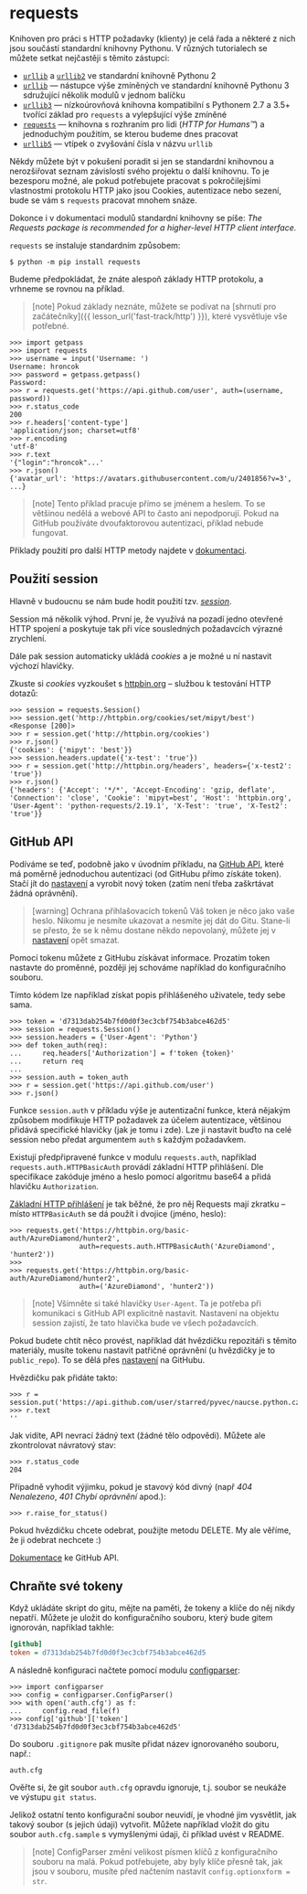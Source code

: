 requests
========

Knihoven pro práci s HTTP požadavky (klienty) je celá řada a některé z nich jsou
součástí standardní knihovny Pythonu. V různých tutorialech se můžete
setkat nejčastěji s těmito zástupci:

* [`urllib`](https://docs.python.org/2/library/urllib.html) a [`urllib2`] ve standardní knihovně Pythonu 2
* [`urllib`] — nástupce výše zmíněných ve standardní knihovně Pythonu 3 sdružující několik modulů v jednom balíčku
* [`urllib3`] — nízkoúrovňová knihovna kompatibilní s Pythonem 2.7 a 3.5+ tvořící základ pro `requests` a vylepšující výše zmíněné
* [`requests`] — knihovna s rozhraním pro lidi (*HTTP for Humans™*) a jednoduchým použitím, se kterou budeme dnes pracovat
* [`urllib5`] — vtípek o zvyšování čísla v názvu `urllib`

[`urllib2`]: https://docs.python.org/2/library/urllib2.html
[`urllib`]: https://docs.python.org/3/library/urllib.html
[`urllib3`]: https://urllib3.readthedocs.io/en/latest/
[`requests`]: https://requests.readthedocs.io/en/master/
[`urllib5`]: https://pypi.org/project/urllib5/

Někdy můžete být v pokušení poradit si jen se standardní knihovnou
a nerozšiřovat seznam závislostí svého projektu o další knihovnu.
To je bezesporu možné, ale pokud potřebujete pracovat s pokročilejšími
vlastnostmi protokolu HTTP jako jsou Cookies, autentizace nebo sezení, bude
se vám s `requests` pracovat mnohem snáze.

Dokonce i v dokumentaci modulů standardní knihovny se píše: *The Requests package is recommended for a higher-level HTTP client interface.*

`requests` se instaluje standardním způsobem:

```console
$ python -m pip install requests
```

Budeme předpokládat, že znáte alespoň základy HTTP protokolu,
a vrhneme se rovnou na příklad.

> [note]
> Pokud základy neznáte, můžete se podívat na
> [shrnutí pro začátečníky]({{ lesson_url('fast-track/http') }}),
> které vysvětluje vše potřebné.

```pycon
>>> import getpass
>>> import requests
>>> username = input('Username: ')
Username: hroncok
>>> password = getpass.getpass()
Password: 
>>> r = requests.get('https://api.github.com/user', auth=(username, password))
>>> r.status_code
200
>>> r.headers['content-type']
'application/json; charset=utf8'
>>> r.encoding
'utf-8'
>>> r.text
'{"login":"hroncok"...'
>>> r.json()
{'avatar_url': 'https://avatars.githubusercontent.com/u/2401856?v=3', ...}
```

> [note]
> Tento příklad pracuje přímo se jménem a heslem.
> To se většinou nedělá a webové API to často ani nepodporují.
> Pokud na GitHub používáte dvoufaktorovou autentizaci, příklad nebude fungovat.

Příklady použití pro další HTTP metody najdete v [dokumentaci].

[dokumentaci]: http://docs.python-requests.org/en/master/user/quickstart/


## Použití session

Hlavně v budoucnu se nám bude hodit použití tzv.
[*session*](http://docs.python-requests.org/en/master/user/advanced/#session-objects).

Session má několik výhod.
První je, že využívá na pozadí jedno otevřené HTTP spojení a poskytuje tak
při více sousledných požadavcích výrazné zrychlení.

Dále pak session automaticky ukládá *cookies* a je možné u ní nastavit výchozí
hlavičky.

Zkuste si *cookies* vyzkoušet s [httpbin.org](http://httpbin.org) – službou
k testování HTTP dotazů:

```pycon
>>> session = requests.Session()
>>> session.get('http://httpbin.org/cookies/set/mipyt/best')
<Response [200]>
>>> r = session.get('http://httpbin.org/cookies')
>>> r.json()
{'cookies': {'mipyt': 'best'}}
>>> session.headers.update({'x-test': 'true'})
>>> r = session.get('http://httpbin.org/headers', headers={'x-test2': 'true'})
>>> r.json()
{'headers': {'Accept': '*/*', 'Accept-Encoding': 'gzip, deflate', 'Connection': 'close', 'Cookie': 'mipyt=best', 'Host': 'httpbin.org', 'User-Agent': 'python-requests/2.19.1', 'X-Test': 'true', 'X-Test2': 'true'}}
```

## GitHub API

Podíváme se teď, podobně jako v úvodním příkladu, na [GitHub API],
které má poměrně jednoduchou autentizaci (od GitHubu přímo
získáte token). Stačí jít do [nastavení] a vyrobit nový token
(zatím není třeba zaškrtávat žádná oprávnění).

> [warning] Ochrana přihlašovacích tokenů
> Váš token je něco jako vaše heslo.
> Nikomu je nesmíte ukazovat a nesmíte jej dát do Gitu.
> Stane-li se přesto, že se k němu dostane někdo nepovolaný,
> můžete jej v [nastavení] opět smazat.

Pomocí tokenu můžete z GitHubu získávat informace.
Prozatím token nastavte do proměnné, později jej schováme například do
konfiguračního souboru.

Tímto kódem lze například získat popis přihlášeného uživatele, tedy sebe sama.

```pycon
>>> token = 'd7313dab254b7fd0d0f3ec3cbf754b3abce462d5'
>>> session = requests.Session()
>>> session.headers = {'User-Agent': 'Python'}
>>> def token_auth(req):
...     req.headers['Authorization'] = f'token {token}'
...     return req
... 
>>> session.auth = token_auth
>>> r = session.get('https://api.github.com/user')
>>> r.json()
```

Funkce `session.auth` v příkladu výše je autentizační funkce,
která nějakým způsobem modifikuje HTTP požadavek za účelem autentizace,
většinou přidává specifické hlavičky (jak je tomu i zde).
Lze ji nastavit buďto na celé session nebo předat argumentem `auth` s každým
požadavkem.

Existují předpřipravené funkce v modulu `requests.auth`, například 
`requests.auth.HTTPBasicAuth` provádí základní HTTP přihlášení.
Dle specifikace zakóduje jméno a heslo pomocí
algoritmu base64 a přidá hlavičku `Authorization`.

[Základní HTTP přihlášení](https://cs.wikipedia.org/wiki/Basic_access_authentication)
je tak běžné, že pro něj Requests mají zkratku –
místo `HTTPBasicAuth` se dá použít i dvojice (jméno, heslo):

```pycon
>>> requests.get('https://httpbin.org/basic-auth/AzureDiamond/hunter2',
                 auth=requests.auth.HTTPBasicAuth('AzureDiamond', 'hunter2'))
>>> 
>>> requests.get('https://httpbin.org/basic-auth/AzureDiamond/hunter2',
                 auth=('AzureDiamond', 'hunter2'))
```

> [note]
> Všimněte si také hlavičky `User-Agent`.
> Ta je potřeba při komunikaci s GitHub API explicitně nastavit.
> Nastavení na objektu session zajistí, že tato hlavička
> bude ve všech požadavcích.

Pokud budete chtít něco provést, například dát hvězdičku repozitáři s těmito
materiály, musíte tokenu nastavit patřičné oprávnění
(u hvězdičky je to `public_repo`).
To se dělá přes [nastavení] na GitHubu.

Hvězdičku pak přidáte takto:

```pycon
>>> r = session.put('https://api.github.com/user/starred/pyvec/naucse.python.cz')
>>> r.text
''
```

Jak vidíte, API nevrací žádný text (žádné tělo odpovědi).
Můžete ale zkontrolovat návratový stav:

```pycon
>>> r.status_code
204
```

Případně vyhodit výjimku, pokud je stavový kód divný (např _404 Nenalezeno_,
_401 Chybí oprávnění_ apod.):

```pycon
>>> r.raise_for_status()
```

Pokud hvězdičku chcete odebrat, použijte metodu DELETE.
My ale věříme, že ji odebrat nechcete :)

[Dokumentace] ke GitHub API.

[nastavení]: https://github.com/settings/tokens
[Dokumentace]: https://developer.github.com/v3/
[GitHub API]: https://developer.github.com/v3

## Chraňte své tokeny

Když ukládáte skript do gitu, mějte na paměti, že tokeny a klíče do něj nikdy
nepatří. Můžete je uložit do konfiguračního souboru, který bude gitem ignorován,
například takhle:

```ini
[github]
token = d7313dab254b7fd0d0f3ec3cbf754b3abce462d5
```

A následně konfiguraci načtete pomocí modulu
[configparser](https://docs.python.org/3/library/configparser.html):

```pycon
>>> import configparser
>>> config = configparser.ConfigParser()
>>> with open('auth.cfg') as f:
...     config.read_file(f)
>>> config['github']['token']
'd7313dab254b7fd0d0f3ec3cbf754b3abce462d5'
```

Do souboru `.gitignore` pak musíte přidat název ignorovaného souboru, např.:

    auth.cfg

Ověřte si, že git soubor `auth.cfg` opravdu ignoruje, t.j. soubor se neukáže
ve výstupu `git status`.

Jelikož ostatní tento konfigurační soubor neuvidí,
je vhodné jim vysvětlit, jak takový soubor (s jejich údaji) vytvořit.
Můžete například vložit do gitu soubor `auth.cfg.sample`
s vymyšlenými údaji, či příklad uvést v README.

> [note]
> ConfigParser změní velikost písmen klíčů z konfiguračního souboru na malá.
> Pokud potřebujete, aby byly klíče přesně tak, jak jsou v souboru, musíte
> před načtením nastavit `config.optionxform = str`.
